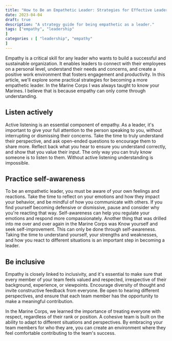 ```yaml
---
title: "How to Be an Empathetic Leader: Strategies for Effective Leadership"
date: 2023-04-04
draft: true
description: "A strategy guide for being empathetic as a leader."
tags: ["empathy", "leadership"
]
categories : [ "leadership", "empathy"
]
---
```

Empathy is a critical skill for any leader who wants to build a successful and sustainable organization. It enables leaders to connect with their employees on a personal level, understand their needs and concerns, and create a positive work environment that fosters engagement and productivity. In this article, we'll explore some practical strategies for becoming a more empathetic leader.
In the Marine Corps I was always taught to know your Marines.
I believe that is because empathy can only come through understanding.

## Listen actively
Active listening is an essential component of empathy. As a leader, it's important to give your full attention to the person speaking to you, without interrupting or dismissing their concerns. Take the time to truly understand their perspective, and ask open-ended questions to encourage them to share more. Reflect back what you hear to ensure you understand correctly, and show that you value their input.
The only way you can truly know someone is to listen to them.
Without active listening understanding is impossible.

## Practice self-awareness
To be an empathetic leader, you must be aware of your own feelings and reactions. Take the time to reflect on your emotions and how they impact your behavior, and be mindful of how you communicate with others. If you find yourself becoming defensive or dismissive, pause and consider why you're reacting that way. Self-awareness can help you regulate your emotions and respond more compassionately.
Another thing that was drilled into me over and over again in the Marine Corps was Know yourself and seek self-improvement.
This can only be done through self-awareness.
Taking the time to understand yourself, your strengths and weaknesses, and how you react to different situations is an important step in becoming a leader. 

## Be inclusive
Empathy is closely linked to inclusivity, and it's essential to make sure that every member of your team feels valued and respected, irrespective of their background, experience, or viewpoints. Encourage diversity of thought and invite constructive feedback from everyone. Be open to hearing different perspectives, and ensure that each team member has the opportunity to make a meaningful contribution.

In the Marine Corps, we learned the importance of treating everyone with respect, regardless of their rank or position. A cohesive team is built on the ability to adapt to different situations and perspectives. By embracing your team members for who they are, you can create an environment where they feel comfortable contributing to the team's success.